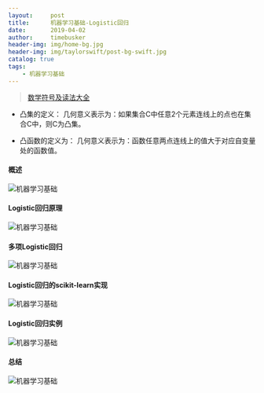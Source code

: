 ```yaml
---
layout:     post
title:      机器学习基础-Logistic回归
date:       2019-04-02
author:     timebusker
header-img: img/home-bg.jpg
header-img: img/taylorswift/post-bg-swift.jpg
catalog: true
tags:
    - 机器学习基础
---
```


> [数学符号及读法大全](https://blog.csdn.net/qq_37212752/article/details/83956265)

- 凸集的定义：
几何意义表示为：如果集合C中任意2个元素连线上的点也在集合C中，则C为凸集。

- 凸函数的定义为：
几何意义表示为：函数任意两点连线上的值大于对应自变量处的函数值。


#### 概述

![机器学习基础](/img/algorithm/07/1.png)

#### Logistic回归原理

![机器学习基础](/img/algorithm/07/2.png)

#### 多项Logistic回归

![机器学习基础](/img/algorithm/07/3.png)

#### Logistic回归的scikit-learn实现

![机器学习基础](/img/algorithm/07/4.png)

#### Logistic回归实例

![机器学习基础](/img/algorithm/07/5.png)


#### 总结

![机器学习基础](/img/algorithm/07/6.png)

